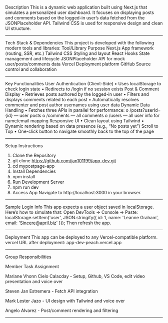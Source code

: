 Description
This is a dynamic web application built using Next.js that simulates a personalized user dashboard. It focuses on displaying posts and comments based on the logged-in user’s data fetched from the JSONPlaceholder API. Tailwind CSS is used for responsive design and clean UI structure.
________________________________________
Tech Stack & Dependencies
This project is developed with the following modern tools and libraries:
Tool/Library	Purpose
Next.js	App framework (routing, SSR, etc.)
Tailwind CSS	Styling and layout
React Hooks	State management and lifecycle
JSONPlaceholder	API for mock user/posts/comments data
Vercel	Deployment platform
GitHub	Source control and collaboration
________________________________________
Key Functionalities
User Authentication (Client-Side)
•	Uses localStorage to check login state
•	Redirects to /login if no session exists
Post & Comment Display
•	Retrieves posts authored by the logged-in user
•	Filters and displays comments related to each post
•	Automatically resolves commenter and post author usernames using user data
Dynamic Data Handling
•	Fetches three APIs in parallel for performance:
o	/posts?userId={id} — user posts
o	/comments — all comments
o	/users — all user info for name/email mapping
Responsive UI
•	Clean layout using Tailwind
•	Dynamic rendering based on data presence (e.g., “No posts yet”)
Scroll to Top
•	One-click button to navigate smoothly back to the top of the page
________________________________________
Setup Instructions
1.	Clone the Repository
2.	git clone https://github.com/jan101199/app-dev.git
3.	cd mypostpage-app
4.	Install Dependencies
5.	npm install
6.	Run Development Server
7.	npm run dev
8.	Access App
Navigate to http://localhost:3000 in your browser.
________________________________________
Sample Login Info
This app expects a user object saved in localStorage. Here’s how to simulate that:
Open DevTools → Console → Paste:
localStorage.setItem('user', JSON.stringify({
  id: 1,
  name: 'Leanne Graham',
  email: 'Sincere@april.biz'
}));
Then refresh the app.
________________________________________
Deployment
This app can be deployed to any Vercel-compatible platform.
vercel
URL after deployment:
app-dev-peach.vercel.app

________________________________________
Group Responsibilities

Member	Task Assignment


Mariane Vhonn Cielo Calacday - Setup, Github, VS Code, edit video presentation and voice over

Steven Jan Estremera - Fetch API integration

Mark Lester Jazo - UI design with Tailwind and voice over

Angelo Alvarez - Post/comment rendering and filtering
________________________________________

